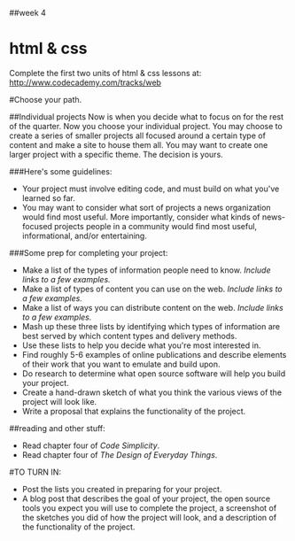 ##week 4

# html & css
Complete the first two units of html & css lessons at: http://www.codecademy.com/tracks/web  


#Choose your path.

##Individual projects
Now is when you decide what to focus on for the rest of the quarter. Now you choose your individual project. You may choose to create a series of smaller projects all focused around a certain type of content and make a site to house them all. You may want to create one larger project with a specific theme. The decision is yours.

###Here's some guidelines:
- Your project must involve editing code, and must build on what you've learned so far.  
- You may want to consider what sort of projects a news organization would find most useful. More importantly, consider what kinds of news-focused projects people in a community would find most useful, informational, and/or entertaining.  

###Some prep for completing your project:
- Make a list of the types of information people need to know. _Include links to a few examples._
- Make a list of types of content you can use on the web. _Include links to a few examples._
- Make a list of ways you can distribute content on the web. _Include links to a few examples._
- Mash up these three lists by identifying which types of information are best served by which content types and delivery methods.
- Use these lists to help you decide what you're most interested in.
- Find roughly 5-6 examples of online publications and describe elements of their work that you want to emulate and build upon.  
- Do research to determine what open source software will help you build your project.
- Create a hand-drawn sketch of what you think the various views of the project will look like.
- Write a proposal that explains the functionality of the project.

##reading and other stuff:
- Read chapter four of _Code Simplicity_.
- Read chapter four of _The Design of Everyday Things_.

#TO TURN IN:
- Post the lists you created in preparing for your project.
- A blog post that describes the goal of your project, the open source tools you expect you will use to complete the project, a screenshot of the sketches you did of how the project will look, and a description of the functionality of the project.